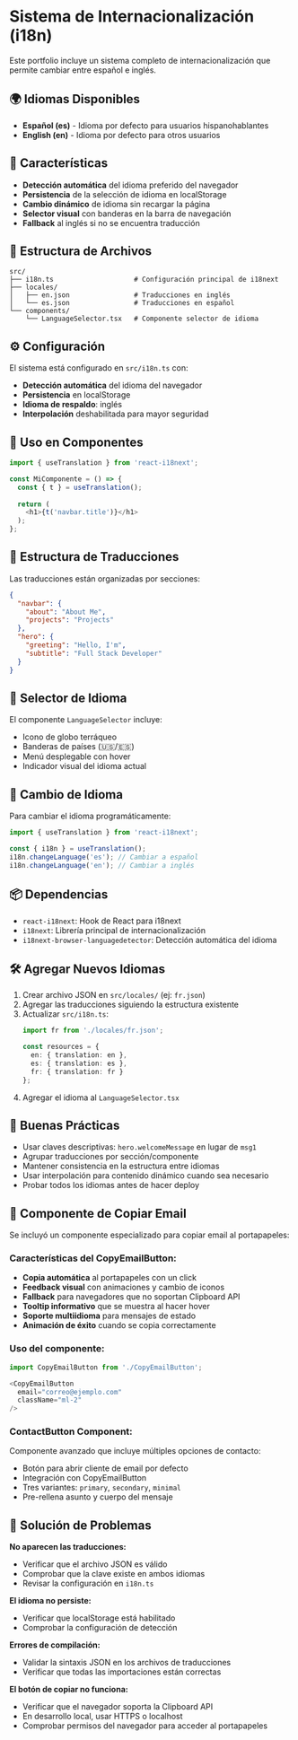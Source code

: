 # Sistema de Internacionalización (i18n)

Este portfolio incluye un sistema completo de internacionalización que permite cambiar entre español e inglés.

## 🌍 Idiomas Disponibles

- **Español (es)** - Idioma por defecto para usuarios hispanohablantes
- **English (en)** - Idioma por defecto para otros usuarios

## 🚀 Características

- **Detección automática** del idioma preferido del navegador
- **Persistencia** de la selección de idioma en localStorage
- **Cambio dinámico** de idioma sin recargar la página
- **Selector visual** con banderas en la barra de navegación
- **Fallback** al inglés si no se encuentra traducción

## 📁 Estructura de Archivos

```
src/
├── i18n.ts                    # Configuración principal de i18next
├── locales/
│   ├── en.json                # Traducciones en inglés
│   └── es.json                # Traducciones en español
└── components/
    └── LanguageSelector.tsx   # Componente selector de idioma
```

## ⚙️ Configuración

El sistema está configurado en `src/i18n.ts` con:

- **Detección automática** del idioma del navegador
- **Persistencia** en localStorage
- **Idioma de respaldo**: inglés
- **Interpolación** deshabilitada para mayor seguridad

## 🔧 Uso en Componentes

```typescript
import { useTranslation } from 'react-i18next';

const MiComponente = () => {
  const { t } = useTranslation();
  
  return (
    <h1>{t('navbar.title')}</h1>
  );
};
```

## 📝 Estructura de Traducciones

Las traducciones están organizadas por secciones:

```json
{
  "navbar": {
    "about": "About Me",
    "projects": "Projects"
  },
  "hero": {
    "greeting": "Hello, I'm",
    "subtitle": "Full Stack Developer"
  }
}
```

## 🎨 Selector de Idioma

El componente `LanguageSelector` incluye:

- Icono de globo terráqueo
- Banderas de países (🇺🇸/🇪🇸)
- Menú desplegable con hover
- Indicador visual del idioma actual

## 🔄 Cambio de Idioma

Para cambiar el idioma programáticamente:

```typescript
import { useTranslation } from 'react-i18next';

const { i18n } = useTranslation();
i18n.changeLanguage('es'); // Cambiar a español
i18n.changeLanguage('en'); // Cambiar a inglés
```

## 📦 Dependencias

- `react-i18next`: Hook de React para i18next
- `i18next`: Librería principal de internacionalización
- `i18next-browser-languagedetector`: Detección automática del idioma

## 🛠️ Agregar Nuevos Idiomas

1. Crear archivo JSON en `src/locales/` (ej: `fr.json`)
2. Agregar las traducciones siguiendo la estructura existente
3. Actualizar `src/i18n.ts`:
   ```typescript
   import fr from './locales/fr.json';
   
   const resources = {
     en: { translation: en },
     es: { translation: es },
     fr: { translation: fr }
   };
   ```
4. Agregar el idioma al `LanguageSelector.tsx`

## 🎯 Buenas Prácticas

- Usar claves descriptivas: `hero.welcomeMessage` en lugar de `msg1`
- Agrupar traducciones por sección/componente
- Mantener consistencia en la estructura entre idiomas
- Usar interpolación para contenido dinámico cuando sea necesario
- Probar todos los idiomas antes de hacer deploy

## 📧 Componente de Copiar Email

Se incluyó un componente especializado para copiar email al portapapeles:

### Características del CopyEmailButton:
- **Copia automática** al portapapeles con un click
- **Feedback visual** con animaciones y cambio de iconos
- **Fallback** para navegadores que no soportan Clipboard API
- **Tooltip informativo** que se muestra al hacer hover
- **Soporte multiidioma** para mensajes de estado
- **Animación de éxito** cuando se copia correctamente

### Uso del componente:
```typescript
import CopyEmailButton from './CopyEmailButton';

<CopyEmailButton 
  email="correo@ejemplo.com" 
  className="ml-2" 
/>
```

### ContactButton Component:
Componente avanzado que incluye múltiples opciones de contacto:
- Botón para abrir cliente de email por defecto
- Integración con CopyEmailButton
- Tres variantes: `primary`, `secondary`, `minimal`
- Pre-rellena asunto y cuerpo del mensaje

## 🐛 Solución de Problemas

**No aparecen las traducciones:**
- Verificar que el archivo JSON es válido
- Comprobar que la clave existe en ambos idiomas
- Revisar la configuración en `i18n.ts`

**El idioma no persiste:**
- Verificar que localStorage está habilitado
- Comprobar la configuración de detección

**Errores de compilación:**
- Validar la sintaxis JSON en los archivos de traducciones
- Verificar que todas las importaciones están correctas

**El botón de copiar no funciona:**
- Verificar que el navegador soporta la Clipboard API
- En desarrollo local, usar HTTPS o localhost
- Comprobar permisos del navegador para acceder al portapapeles